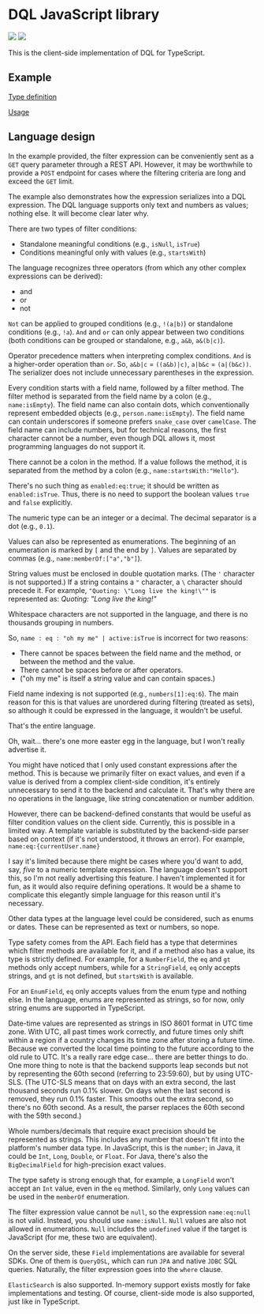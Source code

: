 # DQL JavaScript library

[<img src="https://img.shields.io/npm/v/@dqljs/string-builder.svg?style=flat"/>](https://npmjs.org/package/@dqljs/string-builder)
[<img src="https://img.shields.io/github/license/fzoli/dql-kotlin"/>](https://github.com/fzoli/dql-kotlin/blob/main/LICENSE)

This is the client-side implementation of DQL for TypeScript.

## Example

[Type definition](https://github.com/fzoli/dql-ts/blob/main/sample/src/usage.model.ts)

[Usage](https://github.com/fzoli/dql-ts/blob/main/sample/src/usage.test.ts)

## Language design

In the example provided, the filter expression can be conveniently sent as a `GET` query parameter through a REST API.
However, it may be worthwhile to provide a `POST` endpoint for cases where the filtering criteria are long and exceed the `GET` limit.

The example also demonstrates how the expression serializes into a DQL expression.
The DQL language supports only text and numbers as values; nothing else. It will become clear later why.

There are two types of filter conditions:
- Standalone meaningful conditions (e.g., `isNull`, `isTrue`)
- Conditions meaningful only with values (e.g., `startsWith`)

The language recognizes three operators (from which any other complex expressions can be derived):
- and
- or
- not

`Not` can be applied to grouped conditions (e.g., `!(a|b)`) or standalone conditions (e.g., `!a`).
`And` and `or` can only appear between two conditions (both conditions can be grouped or standalone, e.g., `a&b`, `a&(b|c)`).

Operator precedence matters when interpreting complex conditions.
`And` is a higher-order operation than `or`. 
So, `a&b|c` = `((a&b)|c)`, `a|b&c` = `(a|(b&c))`.
The serializer does not include unnecessary parentheses in the expression.

Every condition starts with a field name, followed by a filter method. The filter method is separated from the field name by a colon (e.g., `name:isEmpty`). The field name can also contain dots, which conventionally represent embedded objects (e.g., `person.name:isEmpty`). The field name can contain underscores if someone prefers `snake_case` over `camelCase`. 
The field name can include numbers, but for technical reasons, the first character cannot be a number, even though DQL allows it, most programming languages do not support it.

There cannot be a colon in the method. If a value follows the method, it is separated from the method by a colon (e.g., `name:startsWith:"Hello"`).

There's no such thing as `enabled:eq:true`; it should be written as `enabled:isTrue`. Thus, there is no need to support the boolean values `true` and `false` explicitly.

The numeric type can be an integer or a decimal. 
The decimal separator is a dot (e.g., `0.1`).

Values can also be represented as enumerations. The beginning of an enumeration is marked by `[` and the end by `]`.
Values are separated by commas (e.g., `name:memberOf:["a","b"]`).

String values must be enclosed in double quotation marks. (The `'` character is not supported.)
If a string contains a `"` character, a `\` character should precede it. 
For example, `"Quoting: \"Long live the king!\""` is represented as:
*Quoting: "Long live the king!"*

Whitespace characters are not supported in the language, and there is no thousands grouping in numbers.

So, `name : eq : "oh my me" | active:isTrue` is incorrect for two reasons:
- There cannot be spaces between the field name and the method, or between the method and the value.
- There cannot be spaces before or after operators.
- ("oh my me" is itself a string value and can contain spaces.)

Field name indexing is not supported (e.g., `numbers[1]:eq:6`). The main reason for this is that values are unordered during filtering (treated as sets), so although it could be expressed in the language, it wouldn't be useful.

That's the entire language.

Oh, wait... there's one more easter egg in the language, but I won't really advertise it.

You might have noticed that I only used constant expressions after the method. This is because we primarily filter on exact values, and even if a value is derived from a complex client-side condition, it's entirely unnecessary to send it to the backend and calculate it. That's why there are no operations in the language, like string concatenation or number addition.

However, there can be backend-defined constants that would be useful as filter condition values on the client side. Currently, this is possible in a limited way.
A template variable is substituted by the backend-side parser based on context (if it's not understood, it throws an error). For example, `name:eq:{currentUser.name}`

I say it's limited because there might be cases where you'd want to add, say, *five* to a numeric template expression. The language doesn't support this, so I'm not really advertising this feature.
I haven't implemented it for fun, as it would also require defining operations.
It would be a shame to complicate this elegantly simple language for this reason until it's necessary.

Other data types at the language level could be considered, such as enums or dates. These can be represented as text or numbers, so nope.

Type safety comes from the API. Each field has a type that determines which filter methods are available for it, and if a method also has a value, its type is strictly defined.
For example, for a `NumberField`, the `eq` and `gt` methods only accept numbers, while for a `StringField`, `eq` only accepts strings, and `gt` is not defined, but `startsWith` is available.

For an `EnumField`, `eq` only accepts values from the enum type and nothing else.
In the language, enums are represented as strings, so for now, only string enums are supported in TypeScript.

Date-time values are represented as strings in ISO 8601 format in UTC time zone.
With UTC, all past times work correctly, and future times only shift within a region if a country changes its time zone after storing a future time. Because we converted the local time pointing to the future according to the old rule to UTC. It's a really rare edge case... there are better things to do.
One more thing to note is that the backend supports leap seconds but not by representing the 60th second (referring to 23:59:60), but by using UTC-SLS.
(The UTC-SLS means that on days with an extra second, the last thousand seconds run 0.1% slower. On days when the last second is removed, they run 0.1% faster. This smooths out the extra second, so there's no 60th second. As a result, the parser replaces the 60th second with the 59th second.)

Whole numbers/decimals that require exact precision should be represented as strings. This includes any number that doesn't fit into the platform's number data type. In JavaScript, this is the `number`; in Java, it could be `Int`, `Long`, `Double`, or `Float`. For Java, there's also the `BigDecimalField` for high-precision exact values.

The type safety is strong enough that, for example, a `LongField` won't accept an `Int` value, even in the `eq` method. Similarly, only `Long` values can be used in the `memberOf` enumeration.

The filter expression value cannot be `null`, so the expression `name:eq:null` is not valid. Instead, you should use `name:isNull`.
`Null` values are also not allowed in enumerations. `Null` includes the `undefined` value if the target is JavaScript (for me, these two are equivalent).

On the server side, these `Field` implementations are available for several SDKs. One of them is `QueryDSL`, which can run `JPA` and native `JDBC` SQL queries.
Naturally, the filter expression goes into the `where` clause.

`ElasticSearch` is also supported.
In-memory support exists mostly for fake implementations and testing.
Of course, client-side mode is also supported, just like in TypeScript.
